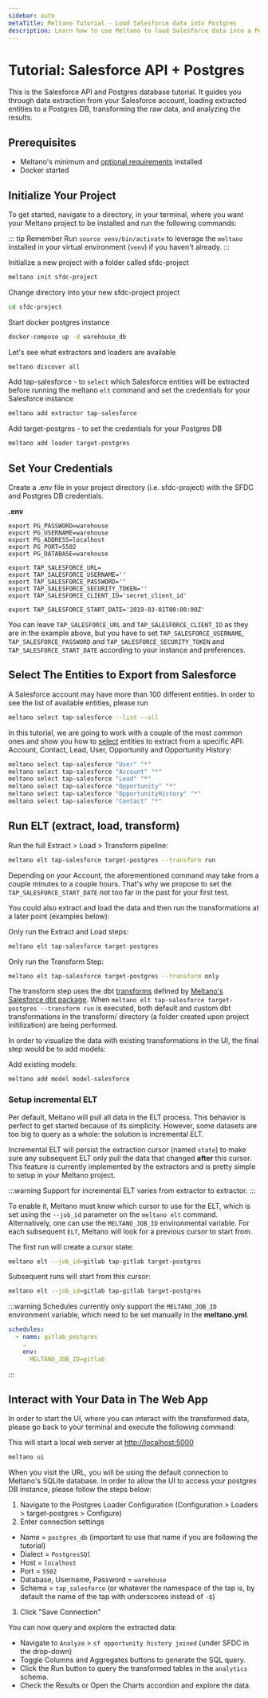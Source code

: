 ```yaml
---
sidebar: auto
metaTitle: Meltano Tutorial - Load Salesforce data into Postgres
description: Learn how to use Meltano to load Salesforce data into a Postgres database.
---
```


# Tutorial: Salesforce API + Postgres

This is the Salesforce API and Postgres database tutorial. It guides you through data extraction from your Salesforce account, loading extracted entities to a Postgres DB, transforming the raw data, and analyzing the results.

## Prerequisites

- Meltano's minimum and [optional requirements](/docs/installation.html#requirements) installed
- Docker started

## Initialize Your Project

To get started, navigate to a directory, in your terminal, where you want your Meltano project to be installed and run the following commands:

::: tip Remember
Run `source venv/bin/activate` to leverage the `meltano` installed in your virtual environment (`venv`) if you haven't already.
:::

Initialize a new project with a folder called sfdc-project

```bash
meltano init sfdc-project
```

Change directory into your new sfdc-project project

```bash
cd sfdc-project
```

Start docker postgres instance

```bash
docker-compose up -d warehouse_db
```

Let's see what extractors and loaders are available

```bash
meltano discover all
```

Add tap-salesforce - to `select` which Salesforce entities will be extracted before running the meltano `elt` command and set the credentials for your Salesforce instance

```bash
meltano add extractor tap-salesforce
```

Add target-postgres - to set the credentials for your Postgres DB

```bash
meltano add loader target-postgres
```

## Set Your Credentials

Create a .env file in your project directory (i.e. sfdc-project) with the SFDC and Postgres DB credentials.

**.env**

```
export PG_PASSWORD=warehouse
export PG_USERNAME=warehouse
export PG_ADDRESS=localhost
export PG_PORT=5502
export PG_DATABASE=warehouse

export TAP_SALESFORCE_URL=
export TAP_SALESFORCE_USERNAME=''
export TAP_SALESFORCE_PASSWORD=''
export TAP_SALESFORCE_SECURITY_TOKEN=''
export TAP_SALESFORCE_CLIENT_ID='secret_client_id'

export TAP_SALESFORCE_START_DATE='2019-03-01T00:00:00Z'
```

You can leave `TAP_SALESFORCE_URL` and `TAP_SALESFORCE_CLIENT_ID` as they are in the example above, but you have to set `TAP_SALESFORCE_USERNAME`, `TAP_SALESFORCE_PASSWORD` and `TAP_SALESFORCE_SECURITY_TOKEN` and `TAP_SALESFORCE_START_DATE` according to your instance and preferences.

## Select The Entities to Export from Salesforce

A Salesforce account may have more than 100 different entities. In order to see the list of available entities, please run

```bash
meltano select tap-salesforce --list --all
```

In this tutorial, we are going to work with a couple of the most common ones and show you how to [select](/docs/command-line-interface.html#select) entities to extract from a specific API: Account, Contact, Lead, User, Opportunity and Opportunity History:

```bash
meltano select tap-salesforce "User" "*"
meltano select tap-salesforce "Account" "*"
meltano select tap-salesforce "Lead" "*"
meltano select tap-salesforce "Opportunity" "*"
meltano select tap-salesforce "OpportunityHistory" "*"
meltano select tap-salesforce "Contact" "*"
```

## Run ELT (extract, load, transform)

Run the full Extract > Load > Transform pipeline:

```bash
meltano elt tap-salesforce target-postgres --transform run
```

Depending on your Account, the aforementioned command may take from a couple minutes to a couple hours. That's why we propose to set the `TAP_SALESFORCE_START_DATE` not too far in the past for your first test.

You could also extract and load the data and then run the transformations at a later point (examples below):

Only run the Extract and Load steps:

```bash
meltano elt tap-salesforce target-postgres
```

Only run the Transform Step:

```bash
meltano elt tap-salesforce target-postgres --transform only
```

The transform step uses the dbt [transforms](/docs/transforms.html) defined by [Meltano's Salesforce dbt package](https://gitlab.com/meltano/dbt-tap-salesforce).
When `meltano elt tap-salesforce target-postgres --transform run` is executed, both default and custom dbt transformations in the transform/ directory (a folder created upon project initilization) are being performed.

In order to visualize the data with existing transformations in the UI, the final step would be to add models:

Add existing models:

```bash
meltano add model model-salesforce
```

### Setup incremental ELT

Per default, Meltano will pull all data in the ELT process. This behavior is perfect to get started because of its simplicity. However, some datasets are too big to query as a whole: the solution is incremental ELT.

Incremental ELT will persist the extraction cursor (named `state`) to make sure any subsequent ELT only pull the data that changed **after** this cursor. This feature is currently implemented by the extractors and is pretty simple to setup in your Meltano project.

:::warning
Support for incremental ELT varies from extractor to extractor.
:::

To enable it, Meltano must know which cursor to use for the ELT, which is set using the `--job_id` parameter on the `meltano elt` command.
Alternatively, one can use the `MELTANO_JOB_ID` environmental variable. For each subsequent `ELT`, Meltano will look for a previous cursor to start from.

The first run will create a cursor state:

```bash
meltano elt --job_id=gitlab tap-gitlab target-postgres
```

Subsequent runs will start from this cursor:

```bash
meltano elt --job_id=gitlab tap-gitlab target-postgres
```

:::warning
Schedules currently only support the `MELTANO_JOB_ID` environment variable, which need to be set manually in the **meltano.yml**.

```yaml
schedules:
  - name: gitlab_postgres
    …
    env:
      MELTANO_JOB_ID=gitlab
```

:::

## Interact with Your Data in The Web App

In order to start the UI, where you can interact with the transformed data, please go back to your terminal and execute the following command:

This will start a local web server at [http://localhost:5000](http://localhost:5000)

```bash
meltano ui
```

When you visit the URL, you will be using the default connection to Meltano's SQLite database. In order to allow the UI to access your postgres DB instance, please follow the steps below:

1. Navigate to the Postgres Loader Configuration (Configuration > Loaders > target-postgres > Configure)
2. Enter connection settings

- Name = `postgres_db` (important to use that name if you are following the tutorial)
- Dialect = `PostgresSQl`
- Host = `localhost`
- Port = `5502`
- Database, Username, Password = `warehouse`
- Schema = `tap_salesforce` (or whatever the namespace of the tap is, by default the name of the tap with underscores instead of `-`s)

3. Click "Save Connection"

You can now query and explore the extracted data:

- Navigate to `Analyze` > `sf opportunity history joined` (under SFDC in the drop-down)
- Toggle Columns and Aggregates buttons to generate the SQL query.
- Click the Run button to query the transformed tables in the `analytics` schema.
- Check the Results or Open the Charts accordion and explore the data.
